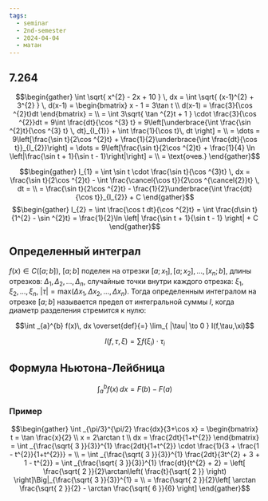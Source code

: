 ```yaml
---
tags:
  - seminar
  - 2nd-semester
  - 2024-04-04
  - матан
---
```


## 7.264

$$\begin{gather}
\int \sqrt{ x^{2} - 2x + 10 } \, dx = \int \sqrt{ (x-1)^{2} + 3^{2} } \, d(x-1) = \begin{bmatrix}
x - 1 = 3\tan t \\
d(x-1) = \frac{3}{\cos ^{2}t}dt
\end{bmatrix} = \\
= \int 3\sqrt{ \tan ^{2}t + 1 } \cdot \frac{3}{\cos ^{2}}dt = 9\int \frac{dt}{\cos ^{3} t} = 9\left[\underbrace{\int  \frac{\sin ^{2}t}{\cos ^{3} t} \, dt}_{I_{1}}  + \int \frac{1}{\cos t}\, dt \right] = \\
= \dots = 9\left[\frac{\sin t}{2\cos ^{2}t} + \frac{1}{2}\underbrace{\int \frac{dt}{\cos t}}_{I_{2}}\right] = \dots = 9\left[\frac{\sin t}{2\cos ^{2}t} + \frac{1}{4} \ln \left|\frac{\sin t + 1}{\sin t - 1}\right|\right] = \\
= \text{очев.}
\end{gather}$$

$$\begin{gather}
I_{1} = \int \sin t \cdot \frac{\sin t}{\cos ^{3}t} \, dx = \frac{\sin t}{2\cos ^{2}t} - \int \frac{\cancel{\cos t}}{2\cos ^{\cancel{2}}t} \, dt = \\
= \frac{\sin t}{2\cos ^{2}t} - \frac{1}{2}\underbrace{\int \frac{dt}{\cos t}}_{I_{2}} + C
\end{gather}$$
$$\begin{gather}
I_{2} = \int \frac{\cos t dt}{\cos ^{2}t} = \int \frac{d\sin t}{1^{2} - \sin ^{2}t} = \frac{1}{2}\ln \left| \frac{\sin t + 1}{\sin t - 1} \right| + C
\end{gather}$$

## Определенный интеграл

$f(x) \in C([a;b])$, $[a;b]$ поделен на отрезки $[a;x_{1}], [a;x_{2}], \dots, [x_{n};b]$, длины отрезков: $\Delta_{1}, \Delta_{2}, \dots, \Delta_{n}$, случайные точки внутри каждого отрезка:  $\xi_{1}, \xi_{2}, \dots, \xi_{n}$, $|\tau| = \mathrm{max}(\Delta x_{1}, \Delta x_{2}, \dots, \Delta x_{n})$. Тогда определенным интегралом на отрезке $[a;b]$ называется предел от интегральной суммы $I$, когда диаметр разделения стремится к нулю:

$$\int _{a}^{b} f(x)\, dx \overset{def}{=} \lim_{ |\tau| \to 0 } I(f,\tau,\xi)$$

$$I(f,\tau,\xi) = \sum f(\xi_{i})\cdot \tau_{i}$$

## Формула Ньютона-Лейбница

$$\int _{a}^{b}f(x) \, dx = F(b) - F(a)$$

### Пример

$$\begin{gather}
\int _{\pi/3}^{\pi/2} \frac{dx}{3+\cos x} = \begin{bmatrix}
t = \tan \frac{x}{2} \\
x = 2\arctan t \\
dx = \frac{2dt}{1+t^{2}}
\end{bmatrix} = \int _{\frac{\sqrt{ 3 }}{3}}^{1} \frac{2dt}{1+t^{2}} \cdot \frac{1}{3 + \frac{1 - t^{2}}{1+t^{2}}} = \\
= \int _{\frac{\sqrt{ 3 }}{3}}^{1} \frac{2dt}{3t^{2} + 3 + 1 - t^{2}} = \int _{\frac{\sqrt{ 3 }}{3}}^{1} \frac{dt}{t^{2} + 2} = \left[ \frac{\sqrt{ 2 }}{2}\arctan\left( \frac{t}{\sqrt{ 2 }} \right) \right]\Big|_{\frac{\sqrt{ 3 }}{3}}^{1} = \\
= \frac{\sqrt{ 2 }}{2}\left[ \arctan \frac{\sqrt{ 2 }}{2} - \arctan \frac{\sqrt{ 6 }}{6} \right]
\end{gather}$$


